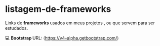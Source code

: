 # listagem-de-frameworks
Links de <strong>frameworks</strong> usados em meus projetos , ou que servem para ser estudados.

:computer: <strong> Bootstrap </strong> 
URL: (https://v4-alpha.getbootstrap.com/)
